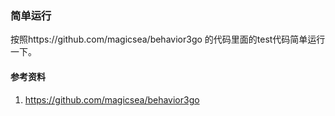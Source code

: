 ### 简单运行
按照https://github.com/magicsea/behavior3go 的代码里面的test代码简单运行一下。

#### 参考资料
1. https://github.com/magicsea/behavior3go